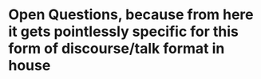 # Open Questions, because from here it gets pointlessly specific for this form of discourse/talk format in house
